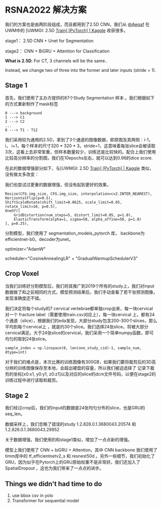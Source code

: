 # RSNA2022 解决方案

我们的方案也是由两阶段组成，而且都用到了2.5D CNN，我们从 [@Awsaf](https://www.kaggle.com/awsaf49) 在UWM中的 [UWMGI: 2.5D [Train\] [PyTorch] | Kaggle](https://www.kaggle.com/code/awsaf49/uwmgi-2-5d-train-pytorch) 收获很多。

stage1： 2.5D CNN + Unet for Segmentation 

stage2： CNN + BiGRU + Attention for Classification 

**What is 2.5D**: For CT, 3 channels will be the same.. 

Instead, we change two of three into the former and later inputs (stride = 1).

  

## Stage 1

首先，我们使用了主办方提供的87个Study Segmentation 样本 。我们根据如下的方式重新制作了mask标签

```
0 ---> background  
1 ---> C1  
2 ---> C2  
...
8 ---> T1 - T12  
```

我们采用较为通用的2.5D，拿到了3个通道的图像数据，即原图及其两侧：i-1， i， i+1，每个样本的尺寸320 * 320 * 3。stride=1，这意味着每张slice会被读取3次，这看上去非常笨重，但样本数量较少，训练还是比较快的。配合上我们使用比较高分辨率的分割图，我们在10epochs左右，就可以达到0.96的dice score.



在此的数据增强部分如下，与[UWMGI: 2.5D [Train\] [PyTorch] | Kaggle](https://www.kaggle.com/code/awsaf49/uwmgi-2-5d-train-pytorch) 类似，没有做太多改变：

我们也尝试过更重的数据增强，但没有起到更好的效果。

```
Resize(CFG.img_size, CFG.img_size, interpolation=cv2.INTER_NEAREST),
HorizontalFlip(p=0.5),
ShiftScaleRotate(shift_limit=0.0625, scale_limit=0.05, rotate_limit=10, p=0.5),
OneOf([
    GridDistortion(num_steps=5, distort_limit=0.05, p=1.0),
    ElasticTransform(alpha=1, sigma=50, alpha_affine=50, p=1.0)
], p=0.25),
```



分割模型，我们使用了 segmentation_models_pytorch 库， backbone为efficientnet-b0，decoder为unet。

optimizer="AdamW" 

scheduler="CosineAnnealingLR" + "GradualWarmupSchedulerV3"





## Crop Voxel

当我们训练好分割模型后，我们将其推广到2019个所有的study上，我们对input数据做了和之前相同的方式，模型预测结果后，我们手动查看了若干张预测图像，发现准确度还不错。

我们决定将每个study的7 cervical vertebrae都单独crop出来，每一块cervical 对一个 fracture label（需要使用train.csv对应上），每一块cervical 上，都有24个通道（slice），根据我们的eda发现，大部分study包含200-300个slices，那么平均到每个cervical上 ，就是约30个slice。我们选择24张slice，将被大部分cervical满足。大于24张slice的cervical，我们采用一个简单numpy函数，即可均匀的取到24张slice。

```
sample_index = np.linspace(0, len(one_study_cid)-1, sample_num, dtype=int)
```

对于我们的难点是，本次比赛的训练图像有300GB，如果我们要将裁剪后的3D高分辨的训练图像保存至本地，会超出硬盘的容量，所以我们被迫选择了 记录下裁剪的坐标[x0:x1, y0:y1, z0:z1]以及对应的slice的dcm文件号码，以便在stage2的训练过程中进行读取和裁剪。



## Stage 2

我们经过crop后，我们的input的数据是24张均匀分布的slice，也是GRU的seq_len。

数据采样上，我们忽略了错误的study 1.2.826.0.1.3680043.20574 和 1.2.826.0.1.3680043.29952

关于数据增强，我们使用的和stage1类似，增加了一点点新的增强。

模型上我们使用了 CNN + biGRU + Attention，其中 CNN backbone 我们使用了timm库中的 tf_efficientnetv2_s 和 resnest50d 。另外一些细节，我们初始化了GRU，因为似乎在Pytorch上的GRU原始权重不是非常好。我们还加入了 SpatialDropout ，这也为我们带来了一点点的进步。



## Things we didn't had time to do

1. use bbox csv in yolo
2. Transformer for sequential model





